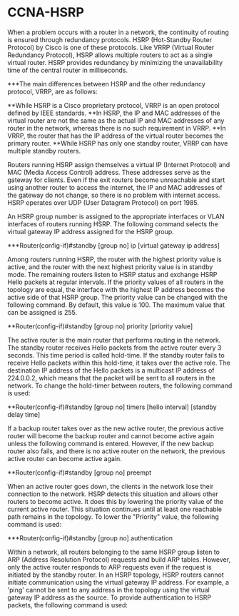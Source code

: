 # CCNA-HSRP

When a problem occurs with a router in a network, the continuity of routing is ensured through redundancy protocols. HSRP (Hot-Standby Router Protocol) by Cisco is one of these protocols. Like VRRP (Virtual Router Redundancy Protocol), HSRP allows multiple routers to act as a single virtual router. HSRP provides redundancy by minimizing the unavailability time of the central router in milliseconds.

***The main differences between HSRP and the other redundancy protocol, VRRP, are as follows:

**While HSRP is a Cisco proprietary protocol, VRRP is an open protocol defined by IEEE standards.
**In HSRP, the IP and MAC addresses of the virtual router are not the same as the actual IP and MAC addresses of any router in the network, whereas there is no such requirement in VRRP.
**In VRRP, the router that has the IP address of the virtual router becomes the primary router.
**While HSRP has only one standby router, VRRP can have multiple standby routers.

Routers running HSRP assign themselves a virtual IP (Internet Protocol) and MAC (Media Access Control) address. These addresses serve as the gateway for clients. Even if the exit routers become unreachable and start using another router to access the internet, the IP and MAC addresses of the gateway do not change, so there is no problem with internet access. HSRP operates over UDP (User Datagram Protocol) on port 1985.

An HSRP group number is assigned to the appropriate interfaces or VLAN interfaces of routers running HSRP. The following command selects the virtual gateway IP address assigned for the HSRP group.

***Router(config-if)#standby [group no] ip [virtual gateway ip address]

Among routers running HSRP, the router with the highest priority value is active, and the router with the next highest priority value is in standby mode. The remaining routers listen to HSRP status and exchange HSRP Hello packets at regular intervals. If the priority values of all routers in the topology are equal, the interface with the highest IP address becomes the active side of that HSRP group. The priority value can be changed with the following command. By default, this value is 100. The maximum value that can be assigned is 255.

**Router(config-if)#standby [group no] priority [priority value]

The active router is the main router that performs routing in the network. The standby router receives Hello packets from the active router every 3 seconds. This time period is called hold-time. If the standby router fails to receive Hello packets within this hold-time, it takes over the active role. The destination IP address of the Hello packets is a multicast IP address of 224.0.0.2, which means that the packet will be sent to all routers in the network. To change the hold-timer between routers, the following command is used:

**Router(config-if)#standby [group no] timers [hello interval] [standby delay time]

If a backup router takes over as the new active router, the previous active router will become the backup router and cannot become active again unless the following command is entered. However, if the new backup router also fails, and there is no active router on the network, the previous active router can become active again.

**Router(config-if)#standby [group no] preempt

When an active router goes down, the clients in the network lose their connection to the network. HSRP detects this situation and allows other routers to become active. It does this by lowering the priority value of the current active router. This situation continues until at least one reachable path remains in the topology. To lower the "Priority" value, the following command is used:

***Router(config-if)#standby [group no] authentication 

Within a network, all routers belonging to the same HSRP group listen to ARP (Address Resolution Protocol) requests and build ARP tables. However, only the active router responds to ARP requests even if the request is initiated by the standby router. In an HSRP topology, HSRP routers cannot initiate communication using the virtual gateway IP address. For example, a 'ping' cannot be sent to any address in the topology using the virtual gateway IP address as the source. To provide authentication to HSRP packets, the following command is used:

